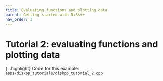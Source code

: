 ```yaml
---
title: Evaluating functions and plotting data
parent: Getting started with DiSk++
nav_order: 3
---
```


# Tutorial 2: evaluating functions and plotting data

{: .highlight}
Code for this example: `apps/diskpp_tutorials/diskpp_tutorial_2.cpp`
